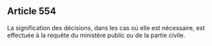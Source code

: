 Article 554
----
La signification des décisions, dans les cas où elle est nécessaire, est
effectuée à la requête du ministère public ou de la partie civile.
